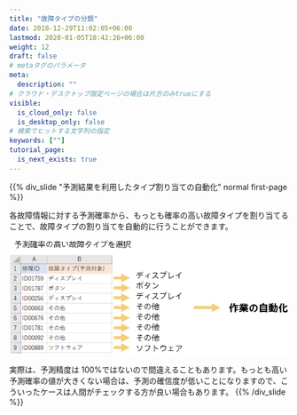 ```yaml
---
title: "故障タイプの分類"
date: 2018-12-29T11:02:05+06:00
lastmod: 2020-01-05T10:42:26+06:00
weight: 12
draft: false
# metaタグのパラメータ
meta:
  description: ""
# クラウド・デスクトップ限定ページの場合は片方のみtrueにする
visible:
  is_cloud_only: false
  is_desktop_only: false
# 検索でヒットする文字列の指定
keywords: [""]
tutorial_page:
  is_next_exists: true
---
```


{{% div_slide "予測結果を利用したタイプ割り当ての自動化" normal first-page %}}

各故障情報に対する予測確率から、もっとも確率の高い故障タイプを割り当てることで、故障タイプの割り当てを自動的に行うことができます。

![](../img/t_slide20.png)

実際は、予測精度は 100%ではないので間違えることもあります。もっとも高い予測確率の値が大きくない場合は、予測の確信度が低いことになりますので、こういったケースは人間がチェックする方が良い場合もあります。
{{% /div_slide %}}
